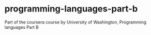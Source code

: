 # programming-languages-part-b
Part of the coursera course by University of Washington, Programming languages Part B
